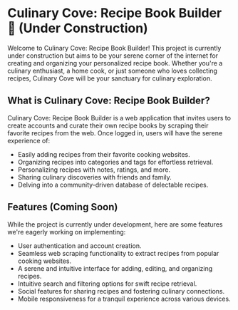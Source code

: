 # Culinary Cove: Recipe Book Builder 🚧 (Under Construction)

Welcome to Culinary Cove: Recipe Book Builder! This project is currently under construction but aims to be your serene corner of the internet for creating and organizing your personalized recipe book. Whether you're a culinary enthusiast, a home cook, or just someone who loves collecting recipes, Culinary Cove will be your sanctuary for culinary exploration.

## What is Culinary Cove: Recipe Book Builder?

Culinary Cove: Recipe Book Builder is a web application that invites users to create accounts and curate their own recipe books by scraping their favorite recipes from the web. Once logged in, users will have the serene experience of:

- Easily adding recipes from their favorite cooking websites.
- Organizing recipes into categories and tags for effortless retrieval.
- Personalizing recipes with notes, ratings, and more.
- Sharing culinary discoveries with friends and family.
- Delving into a community-driven database of delectable recipes.

## Features (Coming Soon)

While the project is currently under development, here are some features we're eagerly working on implementing:

- User authentication and account creation.
- Seamless web scraping functionality to extract recipes from popular cooking websites.
- A serene and intuitive interface for adding, editing, and organizing recipes.
- Intuitive search and filtering options for swift recipe retrieval.
- Social features for sharing recipes and fostering culinary connections.
- Mobile responsiveness for a tranquil experience across various devices.
